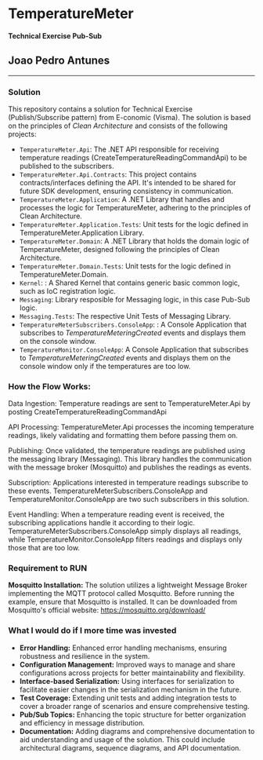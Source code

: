 # TemperatureMeter
#### Technical Exercise Pub-Sub 
## Joao Pedro Antunes 

---

### Solution

This repository contains a solution for Technical Exercise (Publish/Subscribe pattern) from E-conomic (Visma). 
The solution is based on the principles of *Clean Architecture* and consists of the following projects:

* `TemperatureMeter.Api`: The .NET API responsible for receiving temperature readings (CreateTemperatureReadingCommandApi) to be published to the subscribers.
* `TemperatureMeter.Api.Contracts`: This project contains contracts/interfaces defining the API. It's intended to be shared for future SDK development, ensuring consistency in communication.
* `TemperatureMeter.Application`: A .NET Library that handles and processes the logic for TemperatureMeter, adhering to the principles of Clean Architecture.
* `TemperatureMeter.Application.Tests`: Unit tests for the logic defined in TemperatureMeter.Application Library.
* `TemperatureMeter.Domain`: A .NET Library that holds the domain logic of TemperatureMeter, designed following the principles of Clean Architecture.
* `TemperatureMeter.Domain.Tests`: Unit tests for the logic defined in TemperatureMeter.Domain.
* `Kernel`: : A Shared Kernel that contains generic basic common logic, such as IoC registration logic.
* `Messaging`: Library resposible for Messaging logic, in this case Pub-Sub logic.
* `Messaging.Tests`: The respective Unit Tests of Messaging Library.
* `TemperatureMeterSubscribers.ConsoleApp`: : A Console Application that subscribes to *TemperatureMeteringCreated* events and displays them on the console window.
* `TemperatureMonitor.ConsoleApp`: A Console Application that subscribes to *TemperatureMeteringCreated* events and displays them on the console window only if the temperatures are too low.

### How the Flow Works:
Data Ingestion: Temperature readings are sent to TemperatureMeter.Api by posting CreateTemperatureReadingCommandApi

API Processing: TemperatureMeter.Api processes the incoming temperature readings, likely validating and formatting them before passing them on.

Publishing: Once validated, the temperature readings are published using the messaging library (Messaging). This library handles the communication with the message broker (Mosquitto) and publishes the readings as events.

Subscription: Applications interested in temperature readings subscribe to these events. TemperatureMeterSubscribers.ConsoleApp and TemperatureMonitor.ConsoleApp are two such subscribers in this solution.

Event Handling: When a temperature reading event is received, the subscribing applications handle it according to their logic. TemperatureMeterSubscribers.ConsoleApp simply displays all readings, while TemperatureMonitor.ConsoleApp filters readings and displays only those that are too low.

### Requirement to RUN 

**Mosquitto Installation:** The solution utilizes a lightweight Message Broker implementing the MQTT protocol called Mosquitto.
 Before running the example, ensure that Mosquitto is installed. 
 It can be downloaded from Mosquitto's official website: https://mosquitto.org/download/

### What I would do if I more time was invested
* **Error Handling:** Enhanced error handling mechanisms, ensuring robustness and resilience in the system.
* **Configuration Management:** Improved ways to manage and share configurations across projects for better maintainability and flexibility.
* **Interface-based Serialization:** Using interfaces for serialization to facilitate easier changes in the serialization mechanism in the future.
* **Test Coverage:** Extending unit tests and adding integration tests to cover a broader range of scenarios and ensure comprehensive testing.
* **Pub/Sub Topics:** Enhancing the topic structure for better organization and efficiency in message distribution.
* **Documentation:** Adding diagrams and comprehensive documentation to aid understanding and usage of the solution. This could include architectural diagrams, sequence diagrams, and API documentation.
